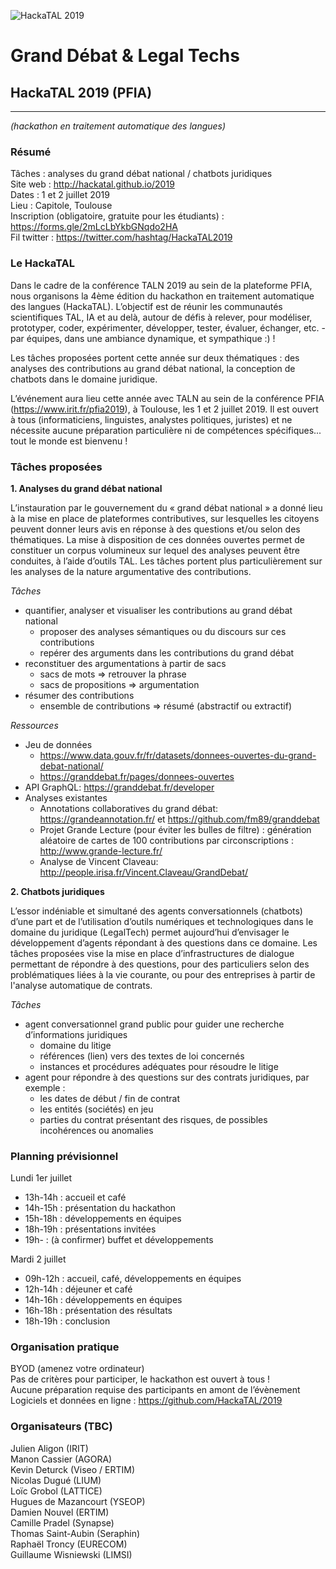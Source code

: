 ![HackaTAL 2019](https://raw.githubusercontent.com/HackaTAL/2019/gh-pages/HackaTAL_2019.gif.new)

# Grand Débat & Legal Techs

## HackaTAL 2019 (PFIA)
---------------
*(hackathon en traitement automatique des langues)*

### Résumé

Tâches : analyses du grand débat national / chatbots juridiques  
Site web : http://hackatal.github.io/2019  
Dates : 1 et 2 juillet 2019  
Lieu : Capitole, Toulouse  
Inscription (obligatoire, gratuite pour les étudiants) : https://forms.gle/2mLcLbYkbGNqdo2HA  
Fil twitter : https://twitter.com/hashtag/HackaTAL2019  

### Le HackaTAL

Dans le cadre de la conférence TALN 2019 au sein de la plateforme PFIA, nous organisons la 4ème édition du hackathon en traitement automatique des langues (HackaTAL). L’objectif est de réunir les communautés scientifiques TAL, IA et au delà, autour de défis à relever, pour modéliser, prototyper, coder, expérimenter, développer, tester, évaluer, échanger, etc. - par équipes, dans une ambiance dynamique, et sympathique :) !

Les tâches proposées portent cette année sur deux thématiques : des analyses des contributions au grand débat national, la conception de chatbots dans le domaine juridique.

L’événement aura lieu cette année avec TALN au sein de la conférence PFIA (https://www.irit.fr/pfia2019), à Toulouse, les 1 et 2 juillet 2019. Il est ouvert à tous (informaticiens, linguistes, analystes politiques, juristes) et ne nécessite aucune préparation particulière ni de compétences spécifiques... tout le monde est bienvenu !

### Tâches proposées

**1. Analyses du grand débat national**

L’instauration par le gouvernement du « grand débat national » a donné lieu à la mise en place de plateformes contributives, sur lesquelles les citoyens peuvent donner leurs avis en réponse à des questions et/ou selon des thématiques. La mise à disposition de ces données ouvertes permet de constituer un corpus volumineux sur lequel des analyses peuvent être conduites, à l’aide d’outils TAL. Les tâches portent plus particulièrement sur les analyses de la nature argumentative des contributions.

*Tâches*

- quantifier, analyser et visualiser les contributions au grand débat national
	- proposer des analyses sémantiques ou du discours sur ces contributions
	- repérer des arguments dans les contributions du grand débat
- reconstituer des argumentations à partir de sacs
	- sacs de mots => retrouver la phrase
	- sacs de propositions => argumentation
- résumer des contributions
	- ensemble de contributions => résumé (abstractif ou extractif)

*Ressources*

- Jeu de données
	- https://www.data.gouv.fr/fr/datasets/donnees-ouvertes-du-grand-debat-national/
	- https://granddebat.fr/pages/donnees-ouvertes 
- API GraphQL: https://granddebat.fr/developer 
- Analyses existantes
	- Annotations collaboratives du grand débat: https://grandeannotation.fr/ et https://github.com/fm89/granddebat 
	- Projet Grande Lecture (pour éviter les bulles de filtre) : génération aléatoire de cartes de 100 contributions par circonscriptions : http://www.grande-lecture.fr/ 
	- Analyse de Vincent Claveau: http://people.irisa.fr/Vincent.Claveau/GrandDebat/ 


**2. Chatbots juridiques**

L’essor indéniable et simultané des agents conversationnels (chatbots) d’une part et de l’utilisation d’outils numériques et technologiques dans le domaine du juridique (LegalTech) permet aujourd’hui d’envisager le développement d’agents répondant à des questions dans ce domaine. Les tâches proposées vise la mise en place d’infrastructures de dialogue permettant de répondre à des questions, pour des particuliers selon des problématiques liées à la vie courante, ou pour des entreprises à partir de l'analyse automatique de contrats.

*Tâches*

- agent conversationnel grand public pour guider une recherche d’informations juridiques
	- domaine du litige
	- références (lien) vers des textes de loi concernés
	- instances et procédures adéquates pour résoudre le litige
- agent pour répondre à des questions sur des contrats juridiques, par exemple :
	- les dates de début / fin de contrat
	- les entités (sociétés) en jeu
	- parties du contrat présentant des risques, de possibles incohérences ou anomalies

### Planning prévisionnel

Lundi 1er juillet

- 13h-14h : accueil et café
- 14h-15h : présentation du hackathon
- 15h-18h : développements en équipes
- 18h-19h : présentations invitées
- 19h- : (à confirmer) buffet et développements

Mardi 2 juillet

- 09h-12h : accueil, café, développements en équipes
- 12h-14h : déjeuner et café
- 14h-16h : développements en équipes
- 16h-18h : présentation des résultats
- 18h-19h : conclusion

### Organisation pratique

BYOD (amenez votre ordinateur)  
Pas de critères pour participer, le hackathon est ouvert à tous !  
Aucune préparation requise des participants en amont de l’évènement  
Logiciels et données en ligne : https://github.com/HackaTAL/2019  

### Organisateurs (TBC)

Julien Aligon (IRIT)  
Manon Cassier (AGORA)  
Kevin Deturck (Viseo / ERTIM)  
Nicolas Dugué (LIUM)  
Loïc Grobol (LATTICE)  
Hugues de Mazancourt (YSEOP)  
Damien Nouvel (ERTIM)  
Camille Pradel (Synapse)  
Thomas Saint-Aubin (Seraphin)  
Raphaël Troncy (EURECOM)  
Guillaume Wisniewski (LIMSI)  
